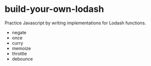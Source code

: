 # build-your-own-lodash
Practice Javascript by writing implementations for Lodash functions.

* negate
* once
* curry
* memoize
* throttle
* debounce

